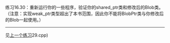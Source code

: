练习16.30：重新运行你的一些程序，验证你的shared_ptr类和修改后的Blob类。（注意：实现weak_ptr类型超出了本书范围，因此你不能将BlobPtr类与你修改后的Blob一起使用。）

---

见[上一个练习](./exercise_16)29.cpp)
